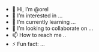- 👋 Hi, I’m @orel
- 👀 I’m interested in  ...
- 🌱 I’m currently learning ...
- 💞️ I’m looking to collaborate on ...
- 📫 How to reach me ..
- ⚡ Fun fact: ...

<!---
orelsolo2500/orelsolo2500 is a ✨ special ✨ repository because its `README.md` (this file) appears on your GitHub profile.
You can click the Preview link to take a look at your changes.
--->
